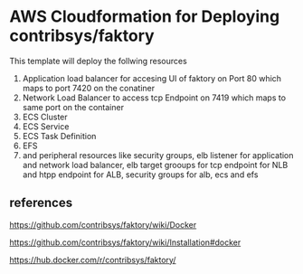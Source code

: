 # AWS Cloudformation for Deploying contribsys/faktory
This template will deploy the follwing resources

1. Application load balancer for accesing UI of faktory on Port 80 which maps to port 7420 on the conatiner
2. Network Load Balancer to access tcp Endpoint on 7419 which maps to same port on the container
3. ECS Cluster
4. ECS Service
5. ECS Task Definition
6. EFS
7. and peripheral resources like security groups, elb listener for application and network load balancer, elb target grooups for tcp endpoint for NLB and htpp endpoint for ALB, security groups for alb, ecs and efs

## references
https://github.com/contribsys/faktory/wiki/Docker

https://github.com/contribsys/faktory/wiki/Installation#docker

https://hub.docker.com/r/contribsys/faktory/
